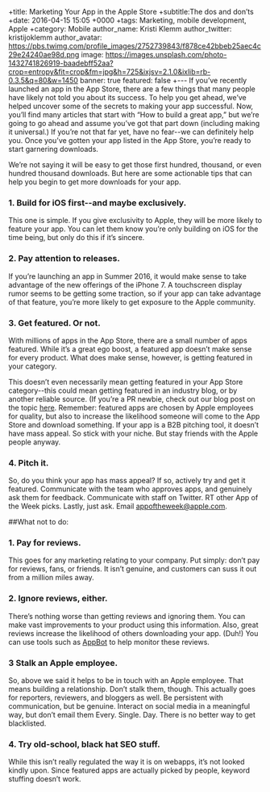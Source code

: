+title: Marketing Your App in the Apple Store
+subtitle:The dos and don’ts
+date: 2016-04-15 15:05 +0000
+tags: Marketing, mobile development, Apple
+category: Mobile
author_name: Kristi Klemm
author_twitter: kristijoklemm
author_avatar: https://pbs.twimg.com/profile_images/2752739843/f878ce42bbeb25aec4c29e24240ae98d.png
image: https://images.unsplash.com/photo-1432741826919-baadebff52aa?crop=entropy&fit=crop&fm=jpg&h=725&ixjsv=2.1.0&ixlib=rb-0.3.5&q=80&w=1450
banner: true
featured: false
+---
If you’ve recently launched an app in the App Store, there are a few things that many people have likely not told you about its success. To help you get ahead, we’ve helped uncover some of the secrets to making your app successful. Now, you’ll find many articles that start with “How to build a great app,” but we’re going to go ahead and assume you’ve got that part down (including making it universal.) If you’re not that far yet, have no fear--we can definitely help you. Once you’ve gotten your app listed in the App Store, you’re ready to start garnering downloads.

We’re not saying it will be easy to get those first hundred, thousand, or even hundred thousand downloads. But here are some actionable tips that can help you begin to get more downloads for your app.

### 1. Build for iOS first--and maybe exclusively.
This one is simple. If you give exclusivity to Apple, they will be more likely to feature your app. You can let them know you’re only building on iOS for the time being, but only do this if it’s sincere.

### 2. Pay attention to releases.
If you’re launching an app in Summer 2016, it would make sense to take advantage of the new offerings of the iPhone 7. A touchscreen display rumor seems to be getting some traction, so if your app can take advantage of that feature, you’re more likely to get exposure to the Apple community.

### 3. Get featured. Or not.
With millions of apps in the App Store, there are a small number of apps featured. While it’s a great ego boost, a featured app doesn’t make sense for every product. What does make sense, however, is getting featured in your category. 

This doesn’t even necessarily mean getting featured in your App Store category--this could mean getting featured in an industry blog, or by another reliable source. (If you’re a PR newbie, check out our blog post on the topic <a href="https://www.kohactive.com/blog/pr-for-the-pr-newbie/">here</a>. Remember: featured apps are chosen by Apple employees for quality, but also to increase the likelihood someone will come to the App Store and download something. If your app is a B2B pitching tool, it doesn’t have mass appeal. So stick with your niche. But stay friends with the Apple people anyway.

### 4. Pitch it.
So, do you think your app has mass appeal? If so, actively try and get it featured. Communicate with the team who approves apps, and genuinely ask them for feedback. Communicate with staff on Twitter. RT other App of the Week picks. Lastly, just ask. Email appoftheweek@apple.com.

##What not to do:

### 1. Pay for reviews. 
This goes for any marketing relating to your company. Put simply: don’t pay for reviews, fans, or friends. It isn’t genuine, and customers can suss it out from a million miles away. 

### 2. Ignore reviews, either.
There’s nothing worse than getting reviews and ignoring them. You can make vast improvements to your product using this information. Also, great reviews increase the likelihood of others downloading your app. (Duh!) You can use tools such as <a href="https://https://appbot.co//">AppBot</a> to help monitor these reviews.

### 3  Stalk an Apple employee. 
So, above we said it helps to be in touch with an Apple employee. That means building a relationship. Don’t stalk them, though. This actually goes for reporters, reviewers, and bloggers as well. Be persistent with communication, but be genuine. Interact on social media in a meaningful way, but don’t email them Every. Single. Day. There is no better way to get blacklisted.

### 4. Try old-school, black hat SEO stuff. 
While this isn’t really regulated the way it is on webapps, it’s not looked kindly upon. Since featured apps are actually picked by people, keyword stuffing doesn’t work.

